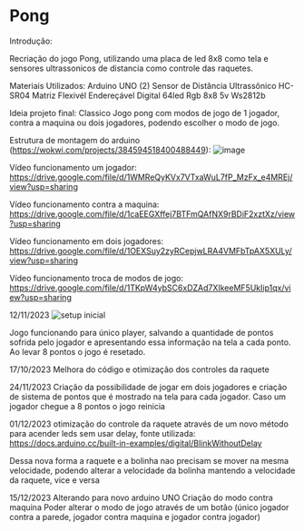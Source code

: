 # Pong

Introdução:

Recriação do jogo Pong, utilizando uma placa de led 8x8 como tela e sensores ultrassonicos de distancia como controle das raquetes.

Materiais Utilizados:
Arduino UNO
(2) Sensor de Distância Ultrassônico HC-SR04
Matriz Flexivél Endereçável Digital 64led Rgb 8x8 5v Ws2812b

Ideia projeto final:
Classico Jogo pong com modos de jogo de 1 jogador, contra a maquina ou dois jogadores, podendo escolher o modo de jogo.



Estrutura de montagem do arduino (https://wokwi.com/projects/384594518400488449):
![image](https://github.com/Jalmijao/Pong/assets/80426140/72c886d5-7478-46bd-9258-5ef5b6f6c695)

Vídeo funcionamento um jogador:
https://drive.google.com/file/d/1WMReQyKVx7VTxaWuL7fP_MzFx_e4MREj/view?usp=sharing

Vídeo funcionamento contra a maquina:
https://drive.google.com/file/d/1caEEGXffej7BTFmQAfNX9rBDiF2xztXz/view?usp=sharing

Vídeo funcionamento em dois jogadores:
https://drive.google.com/file/d/1OEXSuy2zyRCepjwLRA4VMFbTpAX5XULy/view?usp=sharing

Vídeo funcionamento troca de modos de jogo:
https://drive.google.com/file/d/1TKpW4ybSC6xDZAd7XIkeeMF5UkIip1qx/view?usp=sharing

12/11/2023
![setup inicial](https://github.com/Jalmijao/Pong/blob/main/conteudo%2012-11-2023/Setup%20inicial.png)

Jogo funcionando para único player, salvando a quantidade de pontos sofrida pelo jogador e apresentando essa informação na tela a cada ponto.
Ao levar 8 pontos o jogo é resetado.

17/10/2023
Melhora do código e otimização dos controles da raquete

24/11/2023
Criação da possibilidade de jogar em dois jogadores e criação de sistema de pontos que é mostrado na tela para cada jogador. Caso um jogador chegue a 8 pontos o jogo reinicia

01/12/2023
otimização do controle da raquete através de um novo método para acender leds sem usar delay, fonte utilizada:
https://docs.arduino.cc/built-in-examples/digital/BlinkWithoutDelay

Dessa nova forma a raquete e a bolinha nao precisam se mover na mesma velocidade, podendo alterar a velocidade da bolinha mantendo a velocidade da raquete, vice e versa


15/12/2023
Alterando para novo arduino UNO
Criação do modo contra maquina
Poder alterar o modo de jogo através de um botão (único jogador contra a parede, jogador contra maquina e jogador contra jogador)






